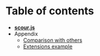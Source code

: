 # Table of contents

* __[scour.js](../README.md)__
* Appendix
  * [Comparison with others](comparison.md)
  * [Extensions example](extensions_example.md)
